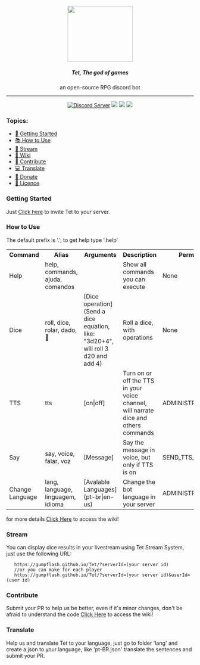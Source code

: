 <p align="center">
    <img src="https://pm1.narvii.com/6503/e769048624290353062e752de824513d938344bc_00.jpg" width="175px" height="150px">
    <h5 align="center"><b>Tet, The god of games</b></h5>
    <p align="center">an open-source RPG discord bot</p>
</p>

<hr>
<p align="center">
    <a alt="Discord Server">
        <a href="https://discord.gg/4GYN6bV"><img src="https://discordapp.com/api/guilds/330547455273992202/embed.png" alt="Discord Server" /></a>
    </a>
    <a>
        <img src="https://img.shields.io/twitch/status/gumpflash?color=%23c9459b">
    </a>
    <a>
        <img src="https://img.shields.io/github/package-json/dependency-version/GumpFlash/tutorial-discord-bot/discord.js?color=%23c9459b">
    </a>
    <a alt="contributors">
        <img src="https://img.shields.io/github/contributors/GumpFlash/Tet?color=%23c9459b&label=contributors" >
    </a>
</p>



### Topics:
<ul>
    <li><a href="#getting-started">📃 Getting Started</a></li>
    <li><a href="#how-to-use">📚 How to Use</a></li>
    <li><a href="#stream">🎥 Stream</a></li>
    <li><a href="https://github.com/GumpFlash/Tet/wiki">📖 Wiki</a></li>
    <li><a href="#contribute">👷 Contribute</a></li>
    <li><a href="#translate">💻 Translate</a></li>
    <li><a href="https://www.paypal.com/cgi-bin/webscr?cmd=_donations&business=gump.flash%40gmail.com&currency_code=BRL" target="_blank">💸 Donate</a></li>
    <li><a href="https://github.com/GumpFlash/Tet/blob/main/LICENSE" target="_blank">💼 Licence</a></li>
</ul>



### Getting Started
Just [Click here](https://discord.com/oauth2/authorize?client_id=751260506995818606&scope=bot&permissions=502426744) to invite Tet to your server.



### How to Use
The default prefix is '.', to get help type '.help'<br/>

<table>
    <tr>
        <th>Command</th>
        <th>Alias</th>
        <th>Arguments</th>
        <th>Description</th>
        <th>Permission</th>
    </tr>
    <tr>
        <td>Help</td>
        <td>help, commands, ajuda, comandos</td>
        <td></td>
        <td>Show all commands you can execute</td>
        <td>None</td>
    </tr>
    <tr>
        <td>Dice</td>
        <td>roll, dice, rolar, dado, 🎲</td>
        <td>[Dice operation](Send a dice equation, like: "3d20+4", will roll 3 d20 and add 4)</td>
        <td>Roll a dice, with operations</td>
        <td>None</td>
    </tr>
    <tr>
        <td>TTS</td>
        <td>tts</td>
        <td>[on|off]</td>
        <td>Turn on or off the TTS in your voice channel, will narrate dice and others commands</td>
        <td>ADMINISTRATOR</td>
    </tr>
    <tr>
        <td>Say</td>
        <td>say, voice, falar, voz</td>
        <td>[Message]</td>
        <td>Say the message in voice, but only if TTS is on</td>
        <td>SEND_TTS_MESSAGES</td>
    </tr>
    <tr>
        <td>Change Language</td>
        <td>lang, language, linguagem, idioma</td>
        <td>[Avalable Languages](pt-br|en-us)</td>
        <td>Change the bot language in your server</td>
        <td>ADMINISTRATOR</td>
    </tr>
</table>
for more details <a href="https://github.com/GumpFlash/Tet/wiki">Click Here</a> to access the wiki!



### Stream
You can display dice results in your livestream using Tet Stream System, just use the following URL:
```
   https://gumpflash.github.io/Tet/?serverId=(your server id)
   //or you can make for each player
   https://gumpflash.github.io/Tet/?serverId=(your server id)&userId=(user id)
```



### Contribute
Submit your PR to help us be better, even if it's minor changes, don't be afraid
to understand the code <a href="https://github.com/GumpFlash/Tet/wiki">Click Here</a> to access the wiki!



### Translate
Help us and translate Tet to your language, just go to folder 'lang' and create a json to your language, like 'pt-BR.json' translate the sentences and submit your PR.
